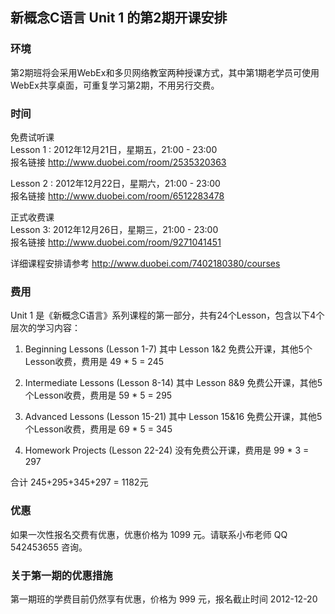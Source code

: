 ## 新概念C语言 Unit 1 的第2期开课安排

### 环境
第2期班将会采用WebEx和多贝网络教室两种授课方式，其中第1期老学员可使用WebEx共享桌面，可重复学习第2期，不用另行交费。

### 时间
免费试听课  
Lesson 1 : 2012年12月21日，星期五，21:00 - 23:00  
报名链接 <http://www.duobei.com/room/2535320363>

Lesson 2 : 2012年12月22日，星期六，21:00 - 23:00  
报名链接 <http://www.duobei.com/room/6512283478>

正式收费课  
Lesson 3: 2012年12月26日，星期三，21:00 - 23:00  
报名链接 <http://www.duobei.com/room/9271041451>

详细课程安排请参考 <http://www.duobei.com/7402180380/courses>

### 费用
Unit 1 是《新概念C语言》系列课程的第一部分，共有24个Lesson，包含以下4个层次的学习内容：

  1) Beginning Lessons (Lesson 1-7)
  其中 Lesson 1&2 免费公开课，其他5个Lesson收费，费用是 49 * 5 = 245
  
  2) Intermediate Lessons (Lesson 8-14)
  其中 Lesson 8&9 免费公开课，其他5个Lesson收费，费用是 59 * 5 = 295
  
  3) Advanced Lessons (Lesson 15-21)
  其中 Lesson 15&16 免费公开课，其他5个Lesson收费，费用是 69 * 5 = 345
  
  4) Homework Projects (Lesson 22-24)
  没有免费公开课，费用是 99 * 3 = 297

合计 245+295+345+297 = 1182元

### 优惠
如果一次性报名交费有优惠，优惠价格为 1099 元。请联系小布老师 QQ 542453655 咨询。

### 关于第一期的优惠措施
第一期班的学费目前仍然享有优惠，价格为 999 元，报名截止时间 2012-12-20






